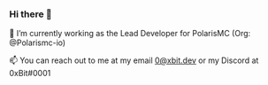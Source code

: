 ### Hi there 👋

🔭 I’m currently working as the Lead Developer for PolarisMC (Org: @Polarismc-io)

📫 You can reach out to me at my email 0@xbit.dev or my Discord at 0xBit#0001
<!--
**AustinGoodrich/austingoodrich** is a ✨ _special_ ✨ repository because its `README.md` (this file) appears on your GitHub profile.

Here are some ideas to get you started:

- 🔭 I’m currently working on ...
- 🌱 I’m currently learning ...
- 👯 I’m looking to collaborate on ...
- 🤔 I’m looking for help with ...
- 💬 Ask me about ...
- 📫 How to reach me: ...
- 😄 Pronouns: ...
- ⚡ Fun fact: ...
-->
